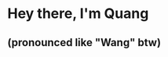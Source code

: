 <!-- Hello! 👋 --->

<!---
<div id="badges" align="center">

  <a href="https://www.linkedin.com/in/qdang2025/">
    <img src="https://img.shields.io/badge/LinkedIn-blue?style=flat&logo=linkedin&logoColor=white" alt="LinkedIn Badge"/>
  </a>
</div>

--->

<h1>
  Hey there, I'm Quang 
  <h2>(pronounced like "Wang" btw)</h2> 
  <!-- <img src="https://media.giphy.com/media/hvRJCLFzcasrR4ia7z/giphy.gif" width="30px"/> -->
</h1>

<!--
<div align="center">
  <img src="https://images.hdqwalls.com/download/macos-monterey-5k-yf-3840x2160.jpg" width="1920" height="600"/>
</div>
-->
